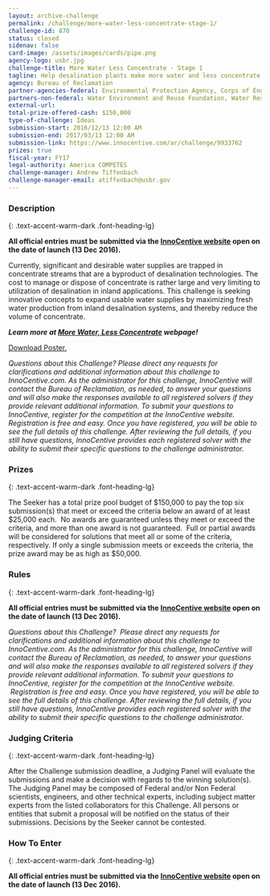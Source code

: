 ```yaml
---
layout: archive-challenge
permalink: /challenge/more-water-less-concentrate-stage-1/
challenge-id: 870
status: closed
sidenav: false
card-image: /assets/images/cards/pipe.png
agency-logo: usbr.jpg
challenge-title: More Water Less Concentrate - Stage 1
tagline: Help desalination plants make more water and less concentrate
agency: Bureau of Reclamation
partner-agencies-federal: Environmental Protection Agency, Corps of Engineers--Civil Works, Department of Defense
partners-non-federal: Water Environment and Reuse Foundation, Water Research Foundation
external-url:
total-prize-offered-cash: $150,000
type-of-challenge: Ideas
submission-start: 2016/12/13 12:00 AM
submission-end: 2017/03/13 12:00 AM
submission-link: https://www.innocentive.com/ar/challenge/9933762
prizes: true
fiscal-year: FY17
legal-authority: America COMPETES
challenge-manager: Andrew Tiffenbach
challenge-manager-email: atiffenbach@usbr.gov
---
```


<!-- Description start -->
### Description
{: .text-accent-warm-dark .font-heading-lg}

<p><strong>All official entries must be submitted via the <a href="https://www.innocentive.com/ar/challenge/9933762?cc=BoR3762&amp;utm_source=Reclamation&amp;utm_campaign=9933762&amp;utm_medium=gen">InnoCentive website</a> open on the date of launch (13 Dec 2016).</strong></p>
<p>Currently, significant and desirable water supplies are trapped in concentrate streams that are a byproduct of desalination technologies. The cost to manage or dispose of concentrate is rather large and very limiting to utilization of desalination in inland applications. This challenge is seeking innovative concepts to expand usable water supplies by maximizing fresh water production from inland desalination systems, and thereby reduce the volume of concentrate.</p>
<p><em><strong>Learn more at <a href="https://www.usbr.gov/research/challenge/morewater.html">More Water, Less Concentrate</a> webpage!</strong></em></p>
<p><a href="{{ site.baseurl }}/assets/document-library/concentrate508.pdf">Download Poster.</a></p>
<p><em>Questions about this Challenge? Please direct any requests for clarifications and additional information about this challenge to InnoCentive.com. As the administrator for this challenge, InnoCentive will contact the Bureau of Reclamation, as needed, to answer your questions and will also make the responses available to all registered solvers if they provide relevant additional information. To submit your questions to InnoCentive, register for the competition at the InnoCentive website. Registration is free and easy. Once you have registered, you will be able to see the full details of this challenge. After reviewing the full details, if you still have questions, InnoCentive provides each registered solver with the ability to submit their specific questions to the challenge administrator.</em></p>

<!-- Prizes start -->
### Prizes
{: .text-accent-warm-dark .font-heading-lg}

<p>The Seeker has a total prize pool budget of $150,000 to pay the top six submission(s) that meet or exceed the criteria below an award of at least $25,000 each.&nbsp; No awards are guaranteed unless they meet or exceed the criteria, and more than one award is not guaranteed.&nbsp; Full or partial awards will be considered for solutions that meet all or some of the criteria, respectively. If only a single submission meets or exceeds the criteria, the prize award may be as high as $50,000.</p>

<!-- Rules start -->
### Rules 
{: .text-accent-warm-dark .font-heading-lg}

<p><strong>All official entries must be submitted via the <a href="https://www.innocentive.com/ar/challenge/9933762">InnoCentive website</a> open on the date of launch (13 Dec 2016). </strong></p>
<p><em>Questions about this Challenge?&nbsp; Please direct any requests for clarifications and additional information about this challenge to InnoCentive.com. As the administrator for this challenge, InnoCentive will contact the Bureau of Reclamation, as needed, to answer your questions and will also&nbsp;make the responses available to all registered solvers if they provide relevant additional information.&nbsp;To submit your questions to InnoCentive, register for the competition at the InnoCentive website. &nbsp;Registration is free and easy. Once you have registered, you will be able to see the full details of this challenge. After reviewing the full details, if you still have questions, InnoCentive provides each registered solver with the ability to submit their specific questions to the challenge administrator.</em></p>

<!-- Judging start -->
### Judging Criteria
{: .text-accent-warm-dark .font-heading-lg}

<p>After the Challenge submission deadline, a Judging Panel will evaluate the submissions and make a decision with regards to the winning solution(s). The Judging Panel may be composed of Federal and/or Non Federal scientists, engineers, and other technical experts, including subject matter experts from the listed collaborators for this Challenge. All persons or entities that submit a proposal will be notified on the status of their submissions. Decisions by the Seeker cannot be contested.</p>

<!--  How To Enter start -->
### How To Enter
{: .text-accent-warm-dark .font-heading-lg}

<p><strong>All official entries must be submitted via the <a href="https://www.innocentive.com/ar/challenge/9933762">InnoCentive website</a> open on the date of launch (13 Dec 2016). </strong></p>
